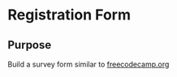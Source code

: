 # Registration Form

## Purpose

Build a survey form similar to [freecodecamp.org](https://survey-form.freecodecamp.rocks/)